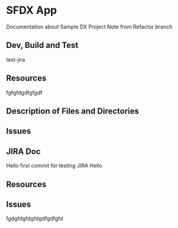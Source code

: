 # SFDX  App
Documentation about Sample DX Project
Note from Refactor branch

## Dev, Build and Test
test-jira

## Resources
fgfgfdgdfgfgdf

## Description of Files and Directories


## Issues

## JIRA Doc
Hello first commit for testing JIRA
Hello

## Resources

## Issues

fgdgfdgfdgfdgdfgdfgfd
